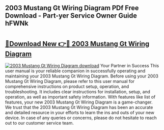 ## 2003 Mustang Gt Wiring Diagram PDf Free Download - Part-yer Service Owner Guide hFWNk

# <h2><a href="http://dflkidc.blite.top/?on=2003+Mustang+Gt+Wiring+Diagram">🔗Download New 👉🔴 2003 Mustang Gt Wiring Diagram</a></h2>

[![2003 Mustang Gt Wiring Diagram download](https://i.imgur.com/lujVjoI.png)](http://dflkidc.blite.top/?on=2003+Mustang+Gt+Wiring+Diagram)
Your Partner in Success This user manual is your reliable companion in successfully operating and maintaining your 2003 Mustang Gt Wiring Diagram. Before using your 2003 Mustang Gt Wiring Diagram, please refer to this user manual for comprehensive instructions on product setup, operation, and troubleshooting. It includes clear instructions for installation, setup, and operation, as well as important safety information. With features like list of features, your new 2003 Mustang Gt Wiring Diagram is a game-changer. We trust that the 2003 Mustang Gt Wiring Diagram has been an accurate and detailed resource in your efforts to learn the ins and outs of your new device. In case of any queries or concerns, please do not hesitate to reach out to our customer service team.
